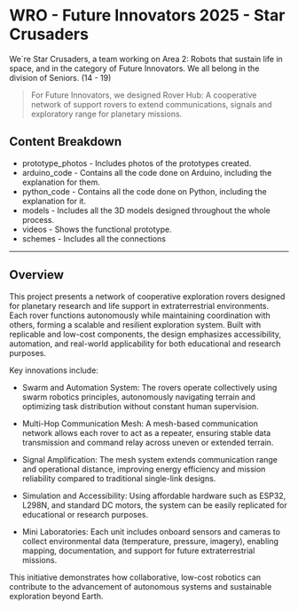 # WRO - Future Innovators 2025 - Star Crusaders
We´re Star Crusaders, a team working on Area 2: Robots that sustain life in space, and in the category of Future Innovators. We all belong in the division of Seniors. (14 - 19)

> For Future Innovators, we designed Rover Hub: A cooperative network of support rovers to extend communications, signals and exploratory range for planetary missions.

## Content Breakdown
* prototype_photos - Includes photos of the prototypes created.
* arduino_code - Contains all the code done on Arduino, including the explanation for them.
* python_code - Contains all the code done on Python, including the explanation for it.
* models - Includes all the 3D models designed throughout the whole process.
* videos - Shows the functional prototype.
* schemes - Includes all the connections 

---

## Overview

This project presents a network of cooperative exploration rovers designed for planetary research and life support in extraterrestrial environments. Each rover functions autonomously while maintaining coordination with others, forming a scalable and resilient exploration system. Built with replicable and low-cost components, the design emphasizes accessibility, automation, and real-world applicability for both educational and research purposes.

Key innovations include:

* Swarm and Automation System: The rovers operate collectively using swarm robotics principles, autonomously navigating terrain and optimizing task distribution without constant human supervision.

* Multi-Hop Communication Mesh: A mesh-based communication network allows each rover to act as a repeater, ensuring stable data transmission and command relay across uneven or extended terrain.

* Signal Amplification: The mesh system extends communication range and operational distance, improving energy efficiency and mission reliability compared to traditional single-link designs.

* Simulation and Accessibility: Using affordable hardware such as ESP32, L298N, and standard DC motors, the system can be easily replicated for educational or research purposes.

* Mini Laboratories: Each unit includes onboard sensors and cameras to collect environmental data (temperature, pressure, imagery), enabling mapping, documentation, and support for future extraterrestrial missions.

This initiative demonstrates how collaborative, low-cost robotics can contribute to the advancement of autonomous systems and sustainable exploration beyond Earth.
